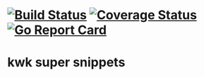 # [![Build Status](https://travis-ci.org/rjarmstrong/kwk.svg?branch=master)](https://travis-ci.org/rjarmstrong/kwk)  [![Coverage Status](https://coveralls.io/repos/github/rjarmstrong/kwk/badge.svg?branch=master)](https://coveralls.io/github/rjarmstrong/kwk?branch=master) [![Go Report Card](https://goreportcard.com/badge/github.com/rjarmstrong/kwk)](https://goreportcard.com/report/github.com/rjarmstrong/kwk)

# kwk super snippets